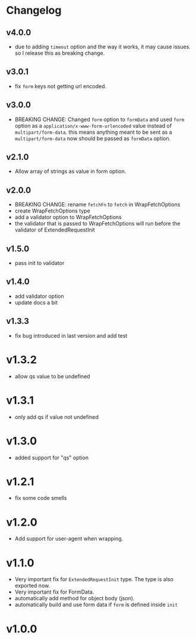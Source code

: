 
# Changelog

## v4.0.0

- due to adding `timeout` option and the way it works, it may cause issues. so I release this as breaking change.

## v3.0.1

- fix `form` keys not getting url encoded.

## v3.0.0

- BREAKING CHANGE: Changed `form` option to `formData` and used `form` option as a `application/x-www-form-urlencoded` value instead of `multipart/form-data`.
this means anything meant to be sent as a `multipart/form-data` now should be passed as `formData` option.

## v2.1.0

- Allow array of strings as value in form option.

## v2.0.0

- BREAKING CHANGE: rename `fetchFn` to `fetch` in WrapFetchOptions
- create WrapFetchOptions type
- add a validator option to WrapFetchOptions
- the validator that is passed to WrapFetchOptions will run before the validator of ExtendedRequestInit
  
## v1.5.0

- pass init to validator
  
## v1.4.0

- add validator option
- update docs a bit

## v1.3.3

- fix bug introduced in last version and add test

# v1.3.2

- allow qs value to be undefined

# v1.3.1

- only add qs if value not undefined

# v1.3.0

- added support for "qs" option

# v1.2.1

- fix some code smells

# v1.2.0

- Add support for user-agent when wrapping.

# v1.1.0

- Very important fix for `ExtendedRequestInit` type. The type is also exported now.
- Very important fix for FormData.
- automatically add method for object body (json).
- automatically build and use form data if `form` is defined inside `init`

# v1.0.0
